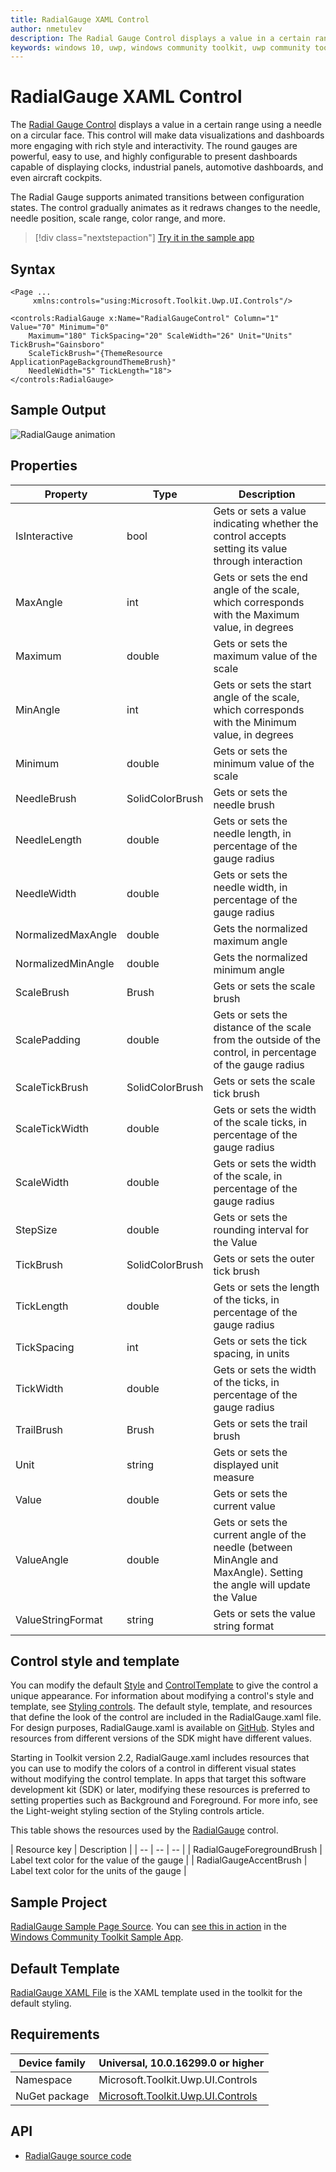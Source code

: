 ```yaml
---
title: RadialGauge XAML Control
author: nmetulev
description: The Radial Gauge Control displays a value in a certain range using a needle on a circular face.
keywords: windows 10, uwp, windows community toolkit, uwp community toolkit, uwp toolkit, Radial Gauge, RadialGauge, xaml control, xaml
---
```


# RadialGauge XAML Control

The [Radial Gauge Control](/dotnet/api/microsoft.toolkit.uwp.ui.controls.radialgauge) displays a value in a certain range using a needle on a circular face. This control will make data visualizations and dashboards more engaging with rich style and interactivity. 
The round gauges are powerful, easy to use, and highly configurable to present dashboards capable of displaying clocks, industrial panels, automotive dashboards, and even aircraft cockpits.

The Radial Gauge supports animated transitions between configuration states. The control gradually animates as it redraws changes to the needle, needle position, scale range, color range, and more. 

> [!div class="nextstepaction"]
> [Try it in the sample app](uwpct://Controls?sample=RadialGauge)

## Syntax

```xaml
<Page ...
     xmlns:controls="using:Microsoft.Toolkit.Uwp.UI.Controls"/>

<controls:RadialGauge x:Name="RadialGaugeControl" Column="1" Value="70" Minimum="0" 
	Maximum="180" TickSpacing="20" ScaleWidth="26" Unit="Units" TickBrush="Gainsboro"
	ScaleTickBrush="{ThemeResource ApplicationPageBackgroundThemeBrush}"
	NeedleWidth="5" TickLength="18">
</controls:RadialGauge>
```

## Sample Output

![RadialGauge animation](../resources/images/Controls/RadialGauge.gif)

## Properties

| Property | Type | Description |
| -- | -- | -- |
| IsInteractive | bool | Gets or sets a value indicating whether the control accepts setting its value through interaction |
| MaxAngle | int | Gets or sets the end angle of the scale, which corresponds with the Maximum value, in degrees |
| Maximum | double | Gets or sets the maximum value of the scale |
| MinAngle | int | Gets or sets the start angle of the scale, which corresponds with the Minimum value, in degrees |
| Minimum | double | Gets or sets the minimum value of the scale |
| NeedleBrush | SolidColorBrush | Gets or sets the needle brush |
| NeedleLength | double | Gets or sets the needle length, in percentage of the gauge radius |
| NeedleWidth | double | Gets or sets the needle width, in percentage of the gauge radius |
| NormalizedMaxAngle | double | Gets the normalized maximum angle |
| NormalizedMinAngle | double | Gets the normalized minimum angle |
| ScaleBrush | Brush | Gets or sets the scale brush |
| ScalePadding | double | Gets or sets the distance of the scale from the outside of the control, in percentage of the gauge radius |
| ScaleTickBrush | SolidColorBrush | Gets or sets the scale tick brush |
| ScaleTickWidth | double | Gets or sets the width of the scale ticks, in percentage of the gauge radius |
| ScaleWidth | double | Gets or sets the width of the scale, in percentage of the gauge radius |
| StepSize | double | Gets or sets the rounding interval for the Value |
| TickBrush | SolidColorBrush | Gets or sets the outer tick brush |
| TickLength | double | Gets or sets the length of the ticks, in percentage of the gauge radius |
| TickSpacing | int | Gets or sets the tick spacing, in units |
| TickWidth | double | Gets or sets the width of the ticks, in percentage of the gauge radius |
| TrailBrush | Brush | Gets or sets the trail brush |
| Unit | string | Gets or sets the displayed unit measure |
| Value | double | Gets or sets the current value |
| ValueAngle | double | Gets or sets the current angle of the needle (between MinAngle and MaxAngle). Setting the angle will update the Value |
| ValueStringFormat | string | Gets or sets the value string format |

## Control style and template

You can modify the default [Style](/uwp/api/windows.ui.xaml.style) and [ControlTemplate](/uwp/api/windows.ui.xaml.controls.controltemplate) to give the control a unique appearance. For information about modifying a control's style and template, see [Styling controls](/windows/uwp/design/controls-and-patterns/xaml-styles). The default style, template, and resources that define the look of the control are included in the RadialGauge.xaml file. For design purposes, RadialGauge.xaml is available on [GitHub](https://github.com/Microsoft/WindowsCommunityToolkit//blob/master/Microsoft.Toolkit.Uwp.UI.Controls/RadialGauge/RadialGauge.xaml). Styles and resources from different versions of the SDK might have different values.

Starting in Toolkit version 2.2, RadialGauge.xaml includes resources that you can use to modify the colors of a control in different visual states without modifying the control template. In apps that target this software development kit (SDK) or later, modifying these resources is preferred to setting properties such as Background and Foreground. For more info, see the Light-weight styling section of the Styling controls article.

This table shows the resources used by the [RadialGauge](/dotnet/api/microsoft.toolkit.uwp.ui.controls.radialgauge) control.

| Resource key | Description |
| -- | -- | -- |
| RadialGaugeForegroundBrush | Label text color for the value of the gauge |
| RadialGaugeAccentBrush | Label text color for the units of the gauge |

## Sample Project

[RadialGauge Sample Page Source](https://github.com/Microsoft/WindowsCommunityToolkit//tree/master/Microsoft.Toolkit.Uwp.SampleApp/SamplePages/RadialGauge). You can [see this in action](uwpct://Controls?sample=RadialGauge) in the [Windows Community Toolkit Sample App](http://aka.ms/uwptoolkitapp).

## Default Template

[RadialGauge XAML File](https://github.com/Microsoft/WindowsCommunityToolkit//blob/master/Microsoft.Toolkit.Uwp.UI.Controls/RadialGauge/RadialGauge.xaml) is the XAML template used in the toolkit for the default styling.

## Requirements

| Device family | Universal, 10.0.16299.0 or higher |
| -- | -- |
| Namespace | Microsoft.Toolkit.Uwp.UI.Controls |
| NuGet package | [Microsoft.Toolkit.Uwp.UI.Controls](https://www.nuget.org/packages/Microsoft.Toolkit.Uwp.UI.Controls/) |

## API

* [RadialGauge source code](https://github.com/Microsoft/WindowsCommunityToolkit//tree/master/Microsoft.Toolkit.Uwp.UI.Controls/RadialGauge)
